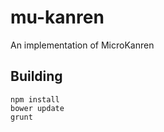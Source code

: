 # mu-kanren 

An implementation of MicroKanren

## Building

```
npm install
bower update
grunt
```
